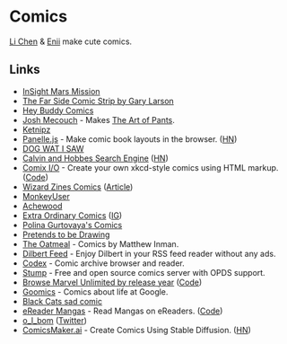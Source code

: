 # Comics

[Li Chen](https://twitter.com/Exocomics) & [Enii](https://twitter.com/Enii_draws) make cute comics.

## Links

- [InSight Mars Mission](https://theoatmeal.com/comics/insight)
- [The Far Side Comic Strip by Gary Larson](https://www.thefarside.com/)
- [Hey Buddy Comics](https://heybuddycomics.com/)
- [Josh Mecouch](https://www.instagram.com/pantspants/) - Makes [The Art of Pants](https://theartofpants.com/).
- [Ketnipz](https://www.instagram.com/ketnipz/)
- [Panelle.js](https://andrewfulrich.gitlab.io/panelle/) - Make comic book layouts in the browser. ([HN](https://news.ycombinator.com/item?id=25455659))
- [DOG WAT I SAW](https://www.instagram.com/dogwatisaw/)
- [Calvin and Hobbes Search Engine](http://michaelyingling.com/random/calvin_and_hobbes/) ([HN](https://news.ycombinator.com/item?id=26119380))
- [Comix I/O](http://cmx.io/) - Create your own xkcd-style comics using HTML markup. ([Code](https://github.com/darwin/cmx.js))
- [Wizard Zines Comics](https://wizardzines.com/comics/) ([Article](https://jvns.ca/blog/2021/05/02/publishing-comics/))
- [MonkeyUser](https://www.monkeyuser.com/)
- [Achewood](http://www.achewood.com/)
- [Extra Ordinary Comics](https://www.exocomics.com/) ([IG](https://www.instagram.com/exocomics/))
- [Polina Gurtovaya's Comics](https://speakerdeck.com/hellsquirrel/)
- [Pretends to be Drawing](https://ptbd.jwels.berlin/)
- [The Oatmeal](https://www.theoatmeal.com/) - Comics by Matthew Inman.
- [Dilbert Feed](https://github.com/mlafeldt/dilbert-feed) - Enjoy Dilbert in your RSS feed reader without any ads.
- [Codex](https://github.com/ajslater/codex) - Comic archive browser and reader.
- [Stump](https://github.com/aaronleopold/stump) - Free and open source comics server with OPDS support.
- [Browse Marvel Unlimited by release year](https://marvel.geoffrich.net/) ([Code](https://github.com/geoffrich/marvel-by-year))
- [Goomics](https://goomics.net/) - Comics about life at Google.
- [Black Cats sad comic](https://twitter.com/JennyJinya/status/1603462510107332609)
- [eReader Mangas](https://ereader-mangas.vercel.app/) - Read Mangas on eReaders. ([Code](https://github.com/samuba/ereader-mangas))
- [o_l_bom](https://www.instagram.com/o_l_bom/) ([Twitter](https://twitter.com/o_l_bom))
- [ComicsMaker.ai](https://www.comicsmaker.ai/) - Create Comics Using Stable Diffusion. ([HN](https://news.ycombinator.com/item?id=35637085))
